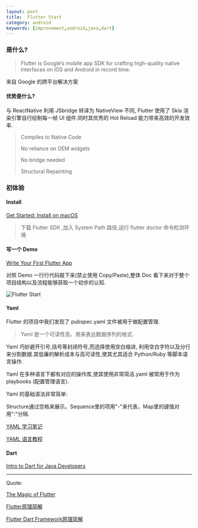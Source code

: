 ```yaml
---
layout: post
title:  Flutter Start
category: android
keywords: [improvement,android,java,dart]
---
```



### 是什么?

> Flutter is Google’s mobile app SDK for crafting high-quality native interfaces on iOS and Android in record time. 

来自 Google 的跨平台解决方案

#### 优势是什么?

与 ReactNative 利用 JSbridge 转译为 NativeView 不同, Flutter 使用了 Skia 渲染引擎自行绘制每一帧 UI 组件.同时其优秀的 Hot Reload 能力带来高效的开发效率.


> Compiles to Native Code          
> 
> No reliance on OEM widgets        
> 
> No bridge needed  
> 
> Structural Repainting


### 初体验

#### Install

[Get Started: Install on macOS](https://flutter.io/setup-macos/)

> 下载 Flutter SDK ,加入 System Path 路径,运行 flutter doctor 命令检测环境



#### 写一个 Demo

[Write Your First Flutter App](https://flutter.io/get-started/codelab/#step-3-add-a-stateful-widget)

对照 Demo 一行行代码敲下来(禁止使用 Copy/Paste),整体 Doc 看下来对于整个项目结构以及流程能够获取一个初步的认知.


![Flutter Start](https://file.oncelee.com/Flutter.png)


#### Yaml

Flutter 的项目中我们发现了 pubspec.yaml 文件被用于做配置管理.

> Yaml 是一个可读性高，用来表达数据序列的格式. 

Yaml 巧妙避开引号,括号等封闭符号,而选择使用空白缩进, 利用空白字符以及分行来分割数据.其低廉的解析成本与高可读性,使其尤其适合 Python/Ruby 等脚本语言操作.

Yaml 在多种语言下都有对应的操作库,使其使用非常简洁.yaml 被常用于作为 playbooks (配置管理语言).

Yaml 的基础语法非常简单: 

Structure通过空格来展示。Sequence里的项用"-"来代表，Map里的键值对用":"分隔.


[YAML 学习笔记 ](http://einverne.github.io/post/2015/08/yaml.html)

[YAML 语言教程](http://www.ruanyifeng.com/blog/2016/07/yaml.html)

#### Dart

[Intro to Dart for Java Developers](https://codelabs.developers.google.com/codelabs/from-java-to-dart/#0)

---

Quote:

[The Magic of Flutter](https://docs.google.com/presentation/d/1B3p0kP6NV_XMOimRV09Ms75ymIjU5gr6GGIX74Om_DE/edit#slide=id.g2480e1310f_0_15)

[Flutter原理简解](https://zhuanlan.zhihu.com/p/36861174)

[Flutter Dart Framework原理简解](https://zhuanlan.zhihu.com/p/37438551)